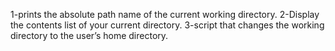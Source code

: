 1-prints the absolute path name of the current working directory.
2-Display the contents list of your current directory.
3-script that changes the working directory to the user’s home directory.
